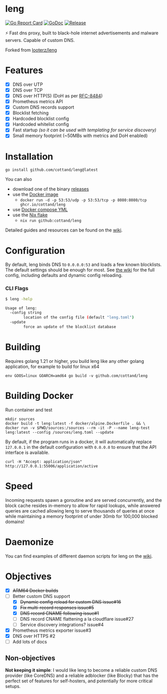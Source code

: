 # leng

[![Go Report Card](https://goreportcard.com/badge/github.com/cottand/leng?style=flat-square)](https://goreportcard.com/report/github.com/cottand/leng)
[![GoDoc](https://img.shields.io/badge/godoc-reference-blue.svg?style=flat-square)](http://godoc.org/github.com/cottand/leng)
[![Release](https://github.com/cottand/leng/actions/workflows/release.yaml/badge.svg)](https://github.com/cottand/leng/releases)

:zap: Fast dns proxy, built to black-hole internet advertisements and malware servers. Capable of custom DNS.

Forked from [looterz/leng](https://github.com/looterz/leng)

# Features

- [x] DNS over UTP
- [x] DNS over TCP
- [x] DNS over HTTP(S) (DoH as per [RFC-8484](https://datatracker.ietf.org/doc/html/rfc8484))
- [x] Prometheus metrics API
- [x] Custom DNS records support
- [x] Blocklist fetching
- [x] Hardcoded blocklist config
- [x] Hardcoded whitelist config
- [x] Fast startup _(so it can be used with templating for service discovery)_
- [x] Small memory footprint (~50MBs with metrics and DoH enabled)

# Installation

```
go install github.com/cottand/leng@latest
```

You can also 
- download one of the binary [releases](https://github.com/cottand/leng/releases)
- use the [Docker image](https://github.com/cottand/leng/pkgs/container/leng)
    - `docker run -d -p 53:53/udp -p 53:53/tcp -p 8080:8080/tcp ghcr.io/cottand/leng`
- use [Docker compose YML](https://raw.githubusercontent.com/cottand/leng/master/docker-compose.yml)
- use the [Nix flake](https://github.com/Cottand/leng/tree/master/flake.nix)
    - `nix run github:cottand/leng`

Detailed guides and resources can be found on the [wiki](https://github.com/cottand/leng/wiki).

# Configuration

By default, leng binds DNS to `0.0.0.0:53` and loads a few known blocklists. The default settings should be enough for
most.
See [the wiki](https://github.com/Cottand/leng/wiki/Configuration) for the full config, including defaults and dynamic
config reloading.

### CLI Flags

```bash
$ leng -help

Usage of leng:
  -config string
    	location of the config file (default "leng.toml")
  -update
    	force an update of the blocklist database

```

# Building

Requires golang 1.21 or higher, you build leng like any other golang application, for example to build for linux x64

```shell
env GOOS=linux GOARCH=amd64 go build -v github.com/cottand/leng
```

# Building Docker

Run container and test

```shell
mkdir sources
docker build -t leng:latest -f docker/alpine.Dockerfile . && \
docker run -v $PWD/sources:/sources --rm -it -P --name leng-test leng:latest --config /sources/leng.toml --update
```

By default, if the program runs in a docker, it will automatically replace `127.0.0.1` in the default configuration
with `0.0.0.0` to ensure that the API interface is available.

```shell
curl -H "Accept: application/json" http://127.0.0.1:55006/application/active
```

# Speed

Incoming requests spawn a goroutine and are served concurrently, and the block cache resides in-memory to allow for
rapid lookups, while answered queries are cached allowing leng to serve thousands of queries at once while maintaining
a memory footprint of under 30mb for 100,000 blocked domains!

# Daemonize

You can find examples of different daemon scripts for leng on
the [wiki](https://github.com/looterz/leng/wiki/Daemon-Scripts).

# Objectives

- [x] ~~ARM64 Docker builds~~
- [ ] Better custom DNS support
    - [x] ~~Dynamic config reload for custom DNS issue#16~~
    - [x] ~~Fix multi-record responses issue#5~~
    - [x] ~~DNS record CNAME following issue#1~~
    - [ ] DNS record CNAME flattening a la cloudflare issue#27
    - [ ] Service discovery integrations? issue#4
- [x] Prometheus metrics exporter issue#3
- [x] DNS over HTTPS #2
- [ ] Add lots of docs

## Non-objectives

**Not keeping it simple**: I would like leng to become
a reliable custom DNS provider (like CoreDNS) and a reliable
adblocker (like Blocky) that has the perfect set of features
for self-hosters, and potentially for more critical setups.
